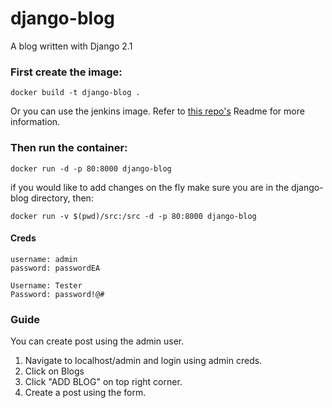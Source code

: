 # django-blog
A blog written with Django 2.1


### First create the image:
```
docker build -t django-blog .
```
Or you can use the jenkins image. Refer to  [this repo's](https://github.com/miladino43/Jenkins-django-blog) Readme for more information.
### Then run the container:
```
docker run -d -p 80:8000 django-blog
```

if you would like to add changes on the fly make sure you are in the django-blog directory, then:
```
docker run -v $(pwd)/src:/src -d -p 80:8000 django-blog
```

#### Creds
```
username: admin
password: passwordEA
```

```
Username: Tester
Password: password!@#
```
### Guide
You can create post using the admin user.

1. Navigate to localhost/admin and login using admin creds. 
2. Click on Blogs
3. Click "ADD BLOG" on top right corner.
4. Create a post using the form.